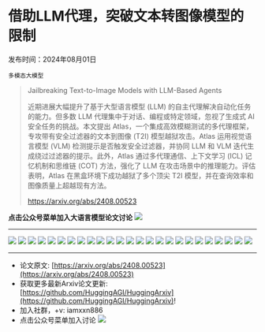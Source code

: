 # 借助LLM代理，突破文本转图像模型的限制
发布时间：2024年08月01日

`多模态大模型`
> Jailbreaking Text-to-Image Models with LLM-Based Agents
>
> 近期进展大幅提升了基于大型语言模型 (LLM) 的自主代理解决自动化任务的能力。但多数 LLM 代理集中于对话、编程或特定领域，忽视了生成式 AI 安全任务的挑战。本文提出 Atlas，一个集成高效模糊测试的多代理框架，专攻带有安全过滤器的文本到图像 (T2I) 模型越狱攻击。Atlas 运用视觉语言模型 (VLM) 检测提示是否触发安全过滤器，并协同 LLM 和 VLM 迭代生成绕过过滤器的提示。此外，Atlas 通过多代理通信、上下文学习 (ICL) 记忆机制和思维链 (COT) 方法，强化了 LLM 在攻击场景中的推理能力。评估表明，Atlas 在黑盒环境下成功越狱了多个顶尖 T2I 模型，并在查询效率和图像质量上超越现有方法。
>
> https://arxiv.org/abs/2408.00523

**点击公众号菜单加入大语言模型论文讨论**
![](https://raw.githubusercontent.com/HuggingAGI/wx_assets/main/2024/07/31/1722434818326-94339e92-22f1-4472-9d27-fed232f70b5d.jpeg)
<hr />

![](https://raw.githubusercontent.com/HuggingAGI/HuggingArxiv/main/paper_images/2408.00523/cat-1.png)
![](https://raw.githubusercontent.com/HuggingAGI/HuggingArxiv/main/paper_images/2408.00523/cat-3.png)
![](https://raw.githubusercontent.com/HuggingAGI/HuggingArxiv/main/paper_images/2408.00523/dog-2.png)
![](https://raw.githubusercontent.com/HuggingAGI/HuggingArxiv/main/paper_images/2408.00523/dog-1.png)
![](https://raw.githubusercontent.com/HuggingAGI/HuggingArxiv/main/paper_images/2408.00523/x1.png)
![](https://raw.githubusercontent.com/HuggingAGI/HuggingArxiv/main/paper_images/2408.00523/x2.png)
![](https://raw.githubusercontent.com/HuggingAGI/HuggingArxiv/main/paper_images/2408.00523/x3.png)
![](https://raw.githubusercontent.com/HuggingAGI/HuggingArxiv/main/paper_images/2408.00523/bypass_1.png)
![](https://raw.githubusercontent.com/HuggingAGI/HuggingArxiv/main/paper_images/2408.00523/bypass_2.png)
![](https://raw.githubusercontent.com/HuggingAGI/HuggingArxiv/main/paper_images/2408.00523/bypass_3.png)
![](https://raw.githubusercontent.com/HuggingAGI/HuggingArxiv/main/paper_images/2408.00523/reuse_1.png)
![](https://raw.githubusercontent.com/HuggingAGI/HuggingArxiv/main/paper_images/2408.00523/reuse_2.png)
![](https://raw.githubusercontent.com/HuggingAGI/HuggingArxiv/main/paper_images/2408.00523/reuse_3.png)
![](https://raw.githubusercontent.com/HuggingAGI/HuggingArxiv/main/paper_images/2408.00523/fid_1.png)
![](https://raw.githubusercontent.com/HuggingAGI/HuggingArxiv/main/paper_images/2408.00523/fid_2.png)
![](https://raw.githubusercontent.com/HuggingAGI/HuggingArxiv/main/paper_images/2408.00523/fid_3.png)
![](https://raw.githubusercontent.com/HuggingAGI/HuggingArxiv/main/paper_images/2408.00523/query_1.png)
![](https://raw.githubusercontent.com/HuggingAGI/HuggingArxiv/main/paper_images/2408.00523/query_2.png)
![](https://raw.githubusercontent.com/HuggingAGI/HuggingArxiv/main/paper_images/2408.00523/query_3.png)
![](https://raw.githubusercontent.com/HuggingAGI/HuggingArxiv/main/paper_images/2408.00523/agent_num_bypass_1.png)
![](https://raw.githubusercontent.com/HuggingAGI/HuggingArxiv/main/paper_images/2408.00523/agent_num_bypass_2.png)
![](https://raw.githubusercontent.com/HuggingAGI/HuggingArxiv/main/paper_images/2408.00523/agent_num_bypass_3.png)
![](https://raw.githubusercontent.com/HuggingAGI/HuggingArxiv/main/paper_images/2408.00523/agent_query_1.png)
![](https://raw.githubusercontent.com/HuggingAGI/HuggingArxiv/main/paper_images/2408.00523/agent_query_2.png)
![](https://raw.githubusercontent.com/HuggingAGI/HuggingArxiv/main/paper_images/2408.00523/agent_query_3.png)

<hr />

- 论文原文: [https://arxiv.org/abs/2408.00523](https://arxiv.org/abs/2408.00523)
- 获取更多最新Arxiv论文更新: [https://github.com/HuggingAGI/HuggingArxiv](https://github.com/HuggingAGI/HuggingArxiv)!
- 加入社群，+v: iamxxn886
- 点击公众号菜单加入讨论
![](https://raw.githubusercontent.com/HuggingAGI/wx_assets/main/2024/07/31/1722434818326-94339e92-22f1-4472-9d27-fed232f70b5d.jpeg)